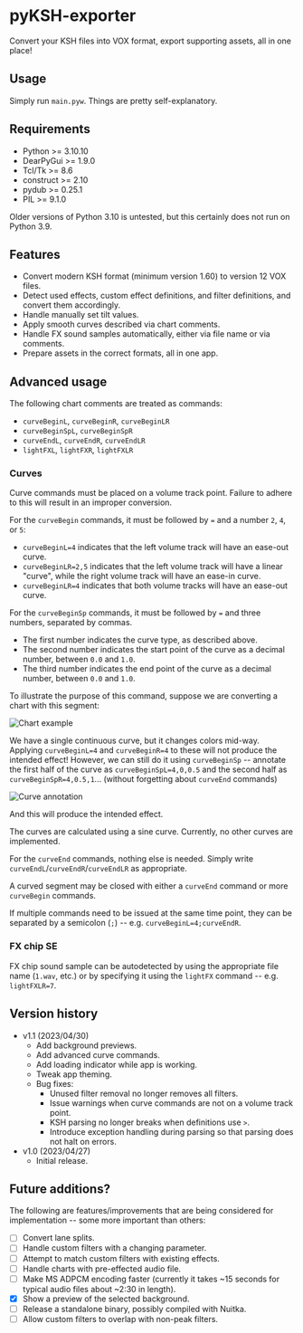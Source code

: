 # pyKSH-exporter

Convert your KSH files into VOX format, export supporting assets, all in one place!

## Usage

Simply run `main.pyw`. Things are pretty self-explanatory.

## Requirements

- Python >= 3.10.10
- DearPyGui >= 1.9.0
- Tcl/Tk >= 8.6
- construct >= 2.10
- pydub >= 0.25.1
- PIL >= 9.1.0

Older versions of Python 3.10 is untested, but this certainly does not run on Python 3.9.

## Features

- Convert modern KSH format (minimum version 1.60) to version 12 VOX files.
- Detect used effects, custom effect definitions, and filter definitions, and convert them accordingly.
- Handle manually set tilt values.
- Apply smooth curves described via chart comments.
- Handle FX sound samples automatically, either via file name or via comments.
- Prepare assets in the correct formats, all in one app.

## Advanced usage

The following chart comments are treated as commands:
- `curveBeginL`, `curveBeginR`, `curveBeginLR`
- `curveBeginSpL`, `curveBeginSpR`
- `curveEndL`, `curveEndR`, `curveEndLR`
- `lightFXL`, `lightFXR`, `lightFXLR`

### Curves

Curve commands must be placed on a volume track point. Failure to adhere to this will result in an improper conversion.

For the `curveBegin` commands, it must be followed by `=` and a number `2`, `4`, or `5`:
- `curveBeginL=4` indicates that the left volume track will have an ease-out curve.
- `curveBeginLR=2,5` indicates that the left volume track will have a linear "curve", while the right volume track will have an ease-in curve.
- `curveBeginLR=4` indicates that both volume tracks will have an ease-out curve.

For the `curveBeginSp` commands, it must be followed by `=` and three numbers, separated by commas.
- The first number indicates the curve type, as described above.
- The second number indicates the start point of the curve as a decimal number, between `0.0` and `1.0`.
- The third number indicates the end point of the curve as a decimal number, between `0.0` and `1.0`.

To illustrate the purpose of this command, suppose we are converting a chart with this segment:

![Chart example](https://silverhawke.s-ul.eu/tMOxmR43)

We have a single continuous curve, but it changes colors mid-way. Applying `curveBeginL=4` and `curveBeginR=4` to these will not produce the intended effect!
However, we can still do it using `curveBeginSp` -- annotate the first half of the curve as `curveBeginSpL=4,0,0.5` and the second half as `curveBeginSpR=4,0.5,1`... (without forgetting about `curveEnd` commands)

![Curve annotation](https://silverhawke.s-ul.eu/MwNl482C)

And this will produce the intended effect.

The curves are calculated using a sine curve. Currently, no other curves are implemented.

For the `curveEnd` commands, nothing else is needed. Simply write `curveEndL`/`curveEndR`/`curveEndLR` as appropriate.

A curved segment may be closed with either a `curveEnd` command or more `curveBegin` commands.

If multiple commands need to be issued at the same time point, they can be separated by a semicolon (`;`) -- e.g. `curveBeginL=4;curveEndR`.

### FX chip SE

FX chip sound sample can be autodetected by using the appropriate file name (`1.wav`, etc.) or by specifying it using the `lightFX` command -- e.g. `lightFXLR=7`.

## Version history

- v1.1 (2023/04/30)
  - Add background previews.
  - Add advanced curve commands.
  - Add loading indicator while app is working.
  - Tweak app theming.
  - Bug fixes:
    - Unused filter removal no longer removes all filters.
    - Issue warnings when curve commands are not on a volume track point.
    - KSH parsing no longer breaks when definitions use `>`.
    - Introduce exception handling during parsing so that parsing does not halt on errors.
- v1.0 (2023/04/27)
  - Initial release.

## Future additions?

The following are features/improvements that are being considered for implementation -- some more important than others:
- [ ] Convert lane splits.
- [ ] Handle custom filters with a changing parameter.
- [ ] Attempt to match custom filters with existing effects.
- [ ] Handle charts with pre-effected audio file.
- [ ] Make MS ADPCM encoding faster (currently it takes ~15 seconds for typical audio files about ~2:30 in length).
- [x] Show a preview of the selected background.
- [ ] Release a standalone binary, possibly compiled with Nuitka.
- [ ] Allow custom filters to overlap with non-peak filters.
